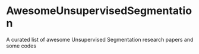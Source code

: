 # AwesomeUnsupervisedSegmentation
A curated list of awesome Unsupervised Segmentation research papers and some codes
